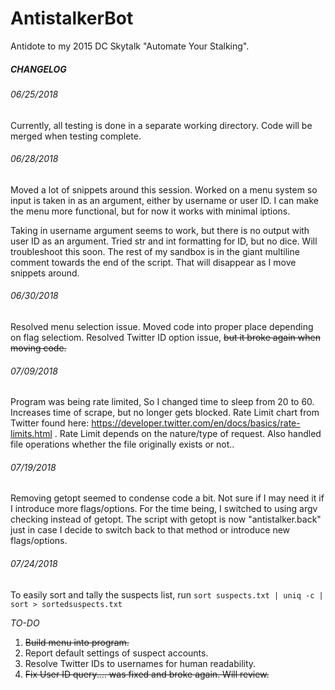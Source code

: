 # AntistalkerBot

Antidote to my 2015 DC Skytalk "Automate Your Stalking".

##### CHANGELOG

###### 06/25/2018 
Currently, all testing is done in a separate working directory. Code will be merged when testing complete.

###### 06/28/2018
Moved a lot of snippets around this session. Worked on a menu system so input is taken in as an argument, either by username or user ID. I can make the menu more functional, but for now it works with minimal iptions.

Taking in username argument seems to work, but there is no output with user ID as an argument. Tried str and int formatting for ID, but no dice. Will troubleshoot this soon. The rest of my sandbox is in the giant multiline comment towards the end of the script. That will disappear as I move snippets around.

###### 06/30/2018
Resolved menu selection issue.
Moved code into proper place depending on flag selectiom.
Resolved Twitter ID option issue, ~~but it broke again when moving code.~~

###### 07/09/2018
Program was being rate limited, So I changed time to sleep from 20 to 60. Increases time of scrape, but no longer gets blocked. Rate Limit chart from Twitter found here:
https://developer.twitter.com/en/docs/basics/rate-limits.html .
Rate Limit depends on the nature/type of request.
Also handled file operations whether the file originally exists or not..

###### 07/19/2018
Removing getopt seemed to condense code a bit. Not sure if I may need it if I introduce more flags/options. For the time being, I switched to using argv checking instead of getopt. The script with getopt is now "antistalker.back" just in case I decide to switch back to that method or introduce new flags/options.

###### 07/24/2018
To easily sort and tally the suspects list, run `sort suspects.txt | uniq -c | sort > sortedsuspects.txt`

_TO-DO_
1. ~~Build menu into program.~~
2. Report default settings of suspect accounts.
3. Resolve Twitter IDs to usernames for human readability.
4. ~~Fix User ID query.... was fixed and broke again. Will review.~~
